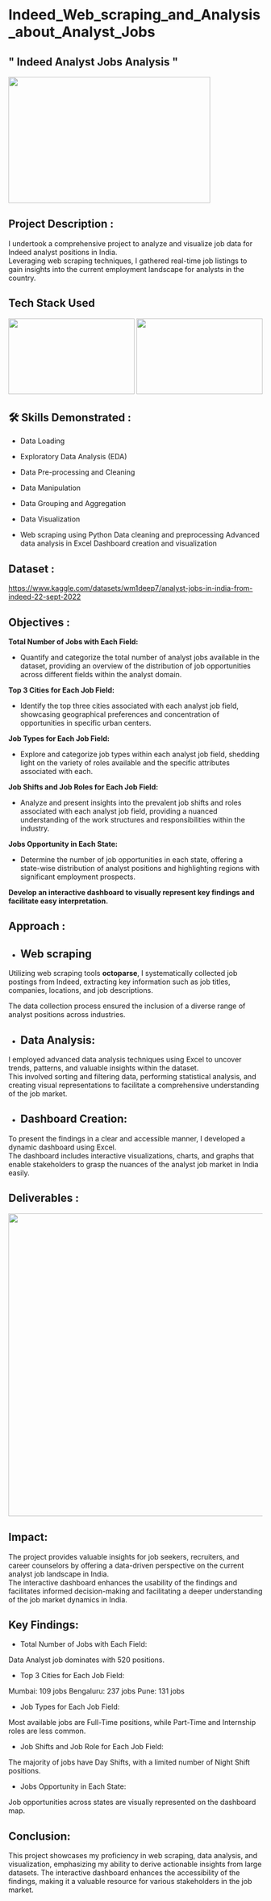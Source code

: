 # Indeed_Web_scraping_and_Analysis_about_Analyst_Jobs



## " Indeed Analyst Jobs Analysis "

<img src="https://logowik.com/content/uploads/images/indeed.jpg" width="400" height="250">

## Project Description :

I undertook a comprehensive project to analyze and visualize job data for Indeed analyst positions in India.       
Leveraging web scraping techniques, I gathered real-time job listings to gain insights into the current employment landscape for analysts in the country.

## Tech Stack Used

 <img src="https://prtimes.jp/data/corp/127977/ogp/e01b3bbc4187ef29007d391908895ab8-828b3d71782c8eb0c5ce464c9a6be21b.png" width="250" height="150"> <img src="https://logos-world.net/wp-content/uploads/2022/02/Microsoft-Excel-Emblem.png" width="250" height="150">


 ## 🛠 Skills Demonstrated :

-  Data Loading

-  Exploratory Data Analysis (EDA)

-  Data Pre-processing and Cleaning

-  Data Manipulation 

-  Data Grouping and Aggregation

-  Data Visualization

-  Web scraping using Python
Data cleaning and preprocessing
Advanced data analysis in Excel
Dashboard creation and visualization

## Dataset : 
https://www.kaggle.com/datasets/wm1deep7/analyst-jobs-in-india-from-indeed-22-sept-2022

##  Objectives :

**Total Number of Jobs with Each Field:**

-  Quantify and categorize the total number of analyst jobs available in the dataset, providing an overview of the distribution of job opportunities across different fields within the analyst domain.

**Top 3 Cities for Each Job Field:**

-  Identify the top three cities associated with each analyst job field, showcasing geographical preferences and concentration of opportunities in specific urban centers.

**Job Types for Each Job Field:**

-  Explore and categorize job types within each analyst job field, shedding light on the variety of roles available and the specific attributes associated with each.

**Job Shifts and Job Roles for Each Job Field:**

-  Analyze and present insights into the prevalent job shifts and roles associated with each analyst job field, providing a nuanced understanding of the work structures and responsibilities within the industry.

**Jobs Opportunity in Each State:**

-  Determine the number of job opportunities in each state, offering a state-wise distribution of analyst positions and highlighting regions with significant employment prospects.
  
**Develop an interactive dashboard to visually represent key findings and facilitate easy interpretation.**

## Approach :

-  ## Web scraping
Utilizing web scraping tools **octoparse**, I systematically collected job postings from Indeed, extracting key information such as job titles, companies, locations, and job descriptions. 
   
   The data collection process ensured the inclusion of a diverse range of analyst positions across industries.

-  ## Data Analysis:
I employed advanced data analysis techniques using Excel to uncover trends, patterns, and valuable insights within the dataset.      
This involved sorting and filtering data, performing statistical analysis, and creating visual representations to facilitate a comprehensive understanding of the job market.

-  ## Dashboard Creation:
To present the findings in a clear and accessible manner, I developed a dynamic dashboard using Excel.    
The dashboard includes interactive visualizations, charts, and graphs that enable stakeholders to grasp the nuances of the analyst job market in India easily.   

## Deliverables :
<img src="https://github.com/WM1D7/Indeed_web_scraping_and_Analysis_about-_Analyst_Jobs/blob/main/Final%20Result/indeed_dasboard1.png" width="1200" height="600">


## Impact:
The project provides valuable insights for job seekers, recruiters, and career counselors by offering a data-driven perspective on the current analyst job landscape in India.     
The interactive dashboard enhances the usability of the findings and facilitates informed decision-making and facilitating a deeper understanding of the job market dynamics in India. 

## Key Findings:

-  Total Number of Jobs with Each Field:

Data Analyst job dominates with 520 positions.

-  Top 3 Cities for Each Job Field:

Mumbai: 109 jobs
Bengaluru: 237 jobs
Pune: 131 jobs

-  Job Types for Each Job Field:

Most available jobs are Full-Time positions, while Part-Time and Internship roles are less common.

-  Job Shifts and Job Role for Each Job Field:

The majority of jobs have Day Shifts, with a limited number of Night Shift positions.

-  Jobs Opportunity in Each State:

Job opportunities across states are visually represented on the dashboard map.

## Conclusion:
This project showcases my proficiency in web scraping, data analysis, and visualization, emphasizing my ability to derive actionable insights from large datasets. 
The interactive dashboard enhances the accessibility of the findings, making it a valuable resource for various stakeholders in the job market.
